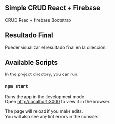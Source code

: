 ## Simple CRUD React + Firebase

CRUD Reac + firebase
Bootstrap

## Resultado Final

Pueder visualizar el resultado final en la dirección: 

## Available Scripts

In the project directory, you can run:

### `npm start`

Runs the app in the development mode.<br>
Open [http://localhost:3000](http://localhost:3000) to view it in the browser.

The page will reload if you make edits.<br>
You will also see any lint errors in the console.
